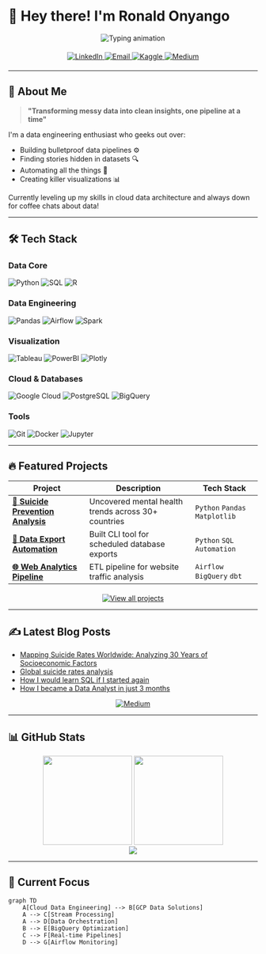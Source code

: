 # 👋 Hey there! I'm Ronald Onyango 

<div align="center">
  <img src="https://readme-typing-svg.herokuapp.com?font=Fira+Code&weight=600&size=32&duration=4000&pause=1000&color=00D4FF&center=true&vCenter=true&width=600&height=70&lines=Data+Pipeline+Architect;Turning+Raw+Data+Into+Insights;Automation+Enthusiast;Always+Learning%2C+Always+Growing" alt="Typing animation" />
</div>

<div align="center" style="margin: 20px 0">
  <a href="https://www.linkedin.com/in/ronaldonyango/">
    <img src="https://img.shields.io/badge/-Connect-0077B5?style=flat&logo=linkedin&logoColor=white" alt="LinkedIn">
  </a>
  <a href="mailto:ronaldonyango.ke@gmail.com">
    <img src="https://img.shields.io/badge/-Email-D14836?style=flat&logo=gmail&logoColor=white" alt="Email">
  </a>
  <a href="https://www.kaggle.com/ronaldonyango">
    <img src="https://img.shields.io/badge/-Kaggle-20BEFF?style=flat&logo=Kaggle&logoColor=white" alt="Kaggle">
  </a>
  <a href="https://medium.com/@ronaldonyango">
    <img src="https://img.shields.io/badge/-Blog-12100E?style=flat&logo=medium&logoColor=white" alt="Medium">
  </a>
</div>

---

## 🚀 About Me

> **"Transforming messy data into clean insights, one pipeline at a time"**

I'm a data engineering enthusiast who geeks out over:
- Building bulletproof data pipelines ⚙️
- Finding stories hidden in datasets 🔍
- Automating all the things 🤖
- Creating killer visualizations 📊

Currently leveling up my skills in cloud data architecture and always down for coffee chats about data!

---

## 🛠️ Tech Stack

### **Data Core**
![Python](https://img.shields.io/badge/-Python-3776AB?logo=python&logoColor=white)
![SQL](https://img.shields.io/badge/-SQL-4479A1?logo=postgresql&logoColor=white)
![R](https://img.shields.io/badge/-R-276DC3?logo=r&logoColor=white)

### **Data Engineering**
![Pandas](https://img.shields.io/badge/-Pandas-150458?logo=pandas&logoColor=white)
![Airflow](https://img.shields.io/badge/-Airflow-017CEE?logo=apacheairflow&logoColor=white)
![Spark](https://img.shields.io/badge/-Spark-E25A1C?logo=apachespark&logoColor=white)

### **Visualization**
![Tableau](https://img.shields.io/badge/-Tableau-E97627?logo=tableau&logoColor=white)
![PowerBI](https://img.shields.io/badge/-Power_BI-F2C811?logo=powerbi&logoColor=black)
![Plotly](https://img.shields.io/badge/-Plotly-3F4F75?logo=plotly&logoColor=white)

### **Cloud & Databases**
![Google Cloud](https://img.shields.io/badge/-GCP-4285F4?logo=googlecloud&logoColor=white)
![PostgreSQL](https://img.shields.io/badge/-PostgreSQL-4169E1?logo=postgresql&logoColor=white)
![BigQuery](https://img.shields.io/badge/-BigQuery-4285F4?logo=googlecloud&logoColor=white)

### **Tools**
![Git](https://img.shields.io/badge/-Git-F05032?logo=git&logoColor=white)
![Docker](https://img.shields.io/badge/-Docker-2496ED?logo=docker&logoColor=white)
![Jupyter](https://img.shields.io/badge/-Jupyter-F37626?logo=jupyter&logoColor=white)

---

## 🔥 Featured Projects

| Project | Description | Tech Stack |
|---------|-------------|------------|
| **[🧠 Suicide Prevention Analysis](https://github.com/ronaldonyango/suicide-rates-eda)** | Uncovered mental health trends across 30+ countries | `Python` `Pandas` `Matplotlib` |
| **[🔄 Data Export Automation](https://github.com/ronaldonyango/data-export-tool)** | Built CLI tool for scheduled database exports | `Python` `SQL` `Automation` |
| **[🌐 Web Analytics Pipeline](https://github.com/ronaldonyango)** | ETL pipeline for website traffic analysis | `Airflow` `BigQuery` `dbt` |

<div align="center" style="margin-top:20px">
  <a href="https://www.datascienceportfol.io/ronaldonyango">
    <img src="https://img.shields.io/badge/VIEW_ALL_PROJECTS-00D4FF?style=for-the-badge&logo=github&logoColor=white" alt="View all projects">
  </a>
</div>

---

## ✍️ Latest Blog Posts
<!-- BLOG-POST-LIST:START -->
- [Mapping Suicide Rates Worldwide: Analyzing 30 Years of Socioeconomic Factors](https://medium.com/@ronaldonyango/mapping-suicide-rates-worldwide-analyzing-30-years-of-socioeconomic-factors-c485fcc16407?source=rss-b646665c09cd------2)
- [Global suicide rates analysis](https://medium.com/@ronaldonyango/global-suicide-rates-analysis-4480af7754fd?source=rss-b646665c09cd------2)
- [How I would learn SQL if I started again](https://medium.com/@ronaldonyango/how-i-would-learn-sql-if-i-started-again-15a45aafeff5?source=rss-b646665c09cd------2)
- [How I became a Data Analyst in just 3 months](https://medium.com/@ronaldonyango/mastering-sql-tools-and-data-engineering-a-self-taught-analysts-journey-6cd36e49c8ed?source=rss-b646665c09cd------2)
<!-- BLOG-POST-LIST:END -->

<div align="center">
  <a href="https://medium.com/@ronaldonyango">
    <img src="https://img.shields.io/badge/READ_MORE_ON_MEDIUM-12100E?style=for-the-badge&logo=medium&logoColor=white" alt="Medium">
  </a>
</div>

---

## 📊 GitHub Stats

<div align="center">
  <img height="180em" src="https://github-readme-stats.vercel.app/api?username=ronaldonyango&show_icons=true&theme=dark&hide_border=true&bg_color=0d1117&title_color=00D4FF&icon_color=00D4FF&text_color=FFFFFF&include_all_commits=true&count_private=true">
  <img height="180em" src="https://github-readme-stats.vercel.app/api/top-langs/?username=ronaldonyango&layout=compact&theme=dark&hide_border=true&bg_color=0d1117&title_color=00D4FF&text_color=FFFFFF">
</div>

<div align="center">
  <img src="https://github-readme-streak-stats.herokuapp.com/?user=ronaldonyango&theme=dark&hide_border=true&background=0d1117&stroke=00D4FF&ring=00D4FF&fire=FF6B35&currStreakLabel=FFFFFF">
</div>

---

## 🎯 Current Focus

```mermaid
graph TD
    A[Cloud Data Engineering] --> B[GCP Data Solutions]
    A --> C[Stream Processing]
    A --> D[Data Orchestration]
    B --> E[BigQuery Optimization]
    C --> F[Real-time Pipelines]
    D --> G[Airflow Monitoring]
